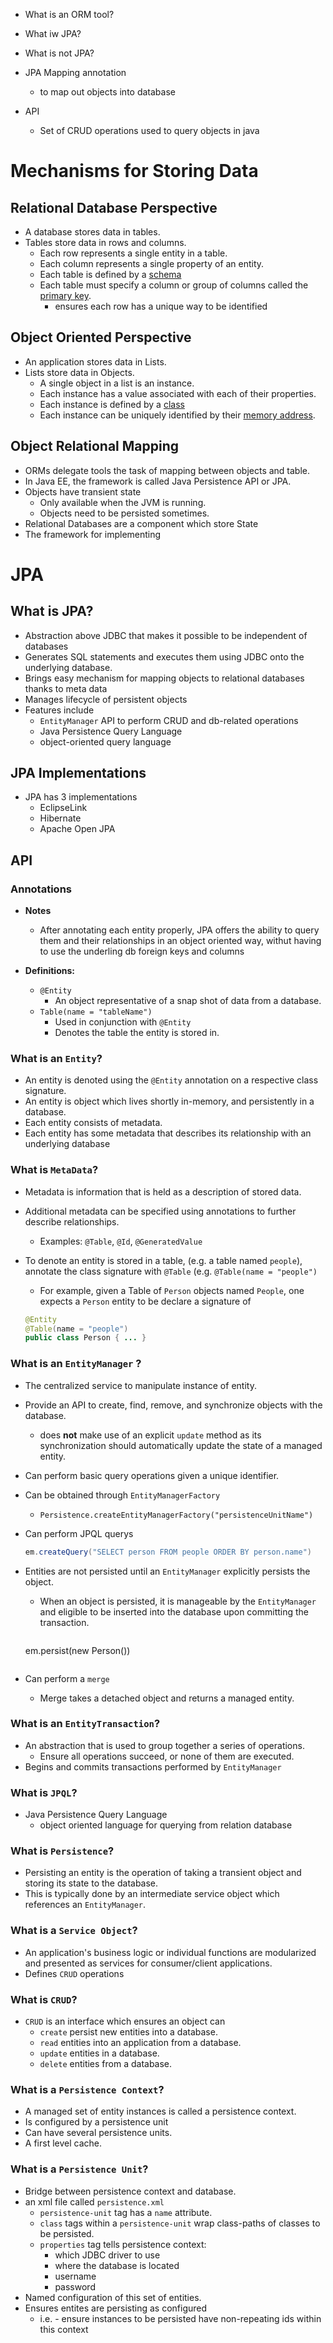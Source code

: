* What is an ORM tool?
* What iw JPA?
* What is not JPA?
* JPA Mapping annotation
	* to map out objects into database

* API
	* Set of CRUD operations used to query objects in java



# Mechanisms for Storing Data

## Relational Database Perspective
* A database stores data in tables.
* Tables store data in rows and columns.
	* Each row represents a single entity in a table.
	* Each column represents a single property of an entity.
	* Each table is defined by a [schema](https://en.wikipedia.org/wiki/Database_schema)
	* Each table must specify a column or group of columns called the [primary key](https://en.wikipedia.org/wiki/Primary_key).
		* ensures each row has a unique way to be identified

## Object Oriented Perspective
* An application stores data in Lists.
* Lists store data in Objects.
	* A single object in a list is an instance.
	* Each instance has a value associated with each of their properties.
	* Each instance is defined by a [class](https://en.wikipedia.org/wiki/Class_(computer_programming))
	* Each instance can be uniquely identified by their [memory address](https://en.wikipedia.org/wiki/Memory_address).



## Object Relational Mapping
* ORMs delegate tools the task of mapping between objects and table.
* In Java EE, the framework is called Java Persistence API or JPA.
* Objects have transient state
	* Only available when the JVM is running.
	* Objects need to be persisted sometimes.
* Relational Databases are a component which store State
* The framework for implementing




# JPA


## What is JPA?
* Abstraction above JDBC that makes it possible to be independent of databases
* Generates SQL statements and executes them using JDBC onto the underlying database.
* Brings easy mechanism for mapping objects to relational databases thanks to meta data
* Manages lifecycle of persistent objects
* Features include
	* `EntityManager` API to perform CRUD and db-related operations
	* Java Persistence Query Language
	* object-oriented query language

## JPA Implementations
* JPA has 3 implementations
	* EclipseLink
	* Hibernate
	* Apache Open JPA

## API

### Annotations
* **Notes**
	* After annotating each entity properly, JPA offers the ability to query them and their relationships in an object oriented way, withut having to use the underling db foreign keys and columns


* **Definitions:**
	* `@Entity`
		* An object representative of a snap shot of data from a database.
	* `Table(name = "tableName")`
		* Used in conjunction with `@Entity`
		* Denotes the table the entity is stored in.

### What is an `Entity`?
* An entity is denoted using the `@Entity` annotation on a respective class signature.
* An entity is object which lives shortly in-memory, and persistently in a database.
* Each entity consists of metadata.
* Each entity has some metadata that describes its relationship with an underlying database

### What is `MetaData`?
* Metadata is information that is held as a description of stored data.
* Additional metadata can be specified using annotations to further describe relationships.
	* Examples: `@Table`, `@Id`, `@GeneratedValue`
* To denote an entity is stored in a table, (e.g. a table named `people`), annotate the class signature with `@Table` (e.g. `@Table(name = "people")`
	* For example, given a Table of `Person` objects named `People`, one expects a `Person` entity to be declare a signature of

	```java
	@Entity
	@Table(name = "people")
	public class Person { ... }
	```
	
### What is an `EntityManager` ?
* The centralized service to manipulate instance of entity.
* Provide an API to create, find, remove, and synchronize objects with the database.
	* does **not** make use of an explicit `update` method as its synchronization should automatically update the state of a managed entity.
* Can perform basic query operations given a unique identifier.
* Can be obtained through `EntityManagerFactory`
	* `Persistence.createEntityManagerFactory("persistenceUnitName")`
* Can perform JPQL querys

	```java
	em.createQuery("SELECT person FROM people ORDER BY person.name")
	```
* Entities are not persisted until an `EntityManager` explicitly persists the object.
	* When an object is persisted, it is manageable by the `EntityManager` and eligible to be inserted into the database upon committing the transaction.

		```java
	em.persist(new Person())
	```
* Can perform a `merge`
	* Merge takes a detached object and returns a managed entity.

### What is an `EntityTransaction`?
* An abstraction that is used to group together a series of operations.
	* Ensure all operations succeed, or none of them are executed.
* Begins and commits transactions performed by `EntityManager`

### What is `JPQL`?
* Java Persistence Query Language
	* object oriented language for querying from relation database


### What is `Persistence`?
* Persisting an entity is the operation of taking a transient object and storing its state to the database.
* This is typically done by an intermediate service object which references an `EntityManager`.

### What is a `Service Object`?
* An application's business logic or individual functions are modularized and presented as services for consumer/client applications.
* Defines `CRUD` operations

### What is `CRUD`?
* `CRUD` is an interface which ensures an object can
	* `create` persist new entities into a database.
	* `read` entities into an application from a database.
	* `update` entities in a database.
	* `delete` entities from a database.


### What is a `Persistence Context`?
* A managed set of entity instances is called a persistence context.
* Is configured by a persistence unit
* Can have several persistence units.
* A first level cache.

### What is a `Persistence Unit`?

* Bridge between persistence context and database.
* an xml file called `persistence.xml`
	* `persistence-unit` tag has a `name` attribute.
	* `class` tags within a `persistence-unit` wrap class-paths of classes to be persisted.
	* `properties` tag tells persistence context:
		* which JDBC driver to use
		* where the database is located
		* username
		* password
* Named configuration of this set of entities.
* Ensures entites are persisting as configured
	* i.e. - ensure instances to be persisted have non-repeating ids within this context
